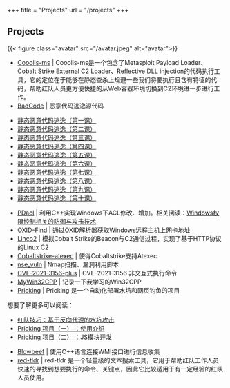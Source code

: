 +++
title = "Projects"
url = "/projects"
+++

## Projects

{{< figure class="avatar" src="/avatar.jpeg" alt="avatar">}}
* [Cooolis-ms](https://github.com/Rvn0xsy/Cooolis-ms) | Cooolis-ms是一个包含了Metasploit Payload Loader、Cobalt Strike External C2 Loader、Reflective DLL injection的代码执行工具，它的定位在于能够在静态查杀上规避一些我们将要执行且含有特征的代码，帮助红队人员更方便快捷的从Web容器环境切换到C2环境进一步进行工作。
* [BadCode](https://github.com/Rvn0xsy/BadCode) | 恶意代码逃逸源代码

- [静态恶意代码逃逸（第一课）](https://payloads.online/archivers/2019-11-10/1)
- [静态恶意代码逃逸（第二课）](https://payloads.online/archivers/2019-11-10/2)
- [静态恶意代码逃逸（第三课）](https://payloads.online/archivers/2019-11-10/3)
- [静态恶意代码逃逸（第四课）](https://payloads.online/archivers/2019-11-10/4)
- [静态恶意代码逃逸（第五课）](https://payloads.online/archivers/2019-11-10/5)
- [静态恶意代码逃逸（第六课）](https://payloads.online/archivers/2020-01-02/1)
- [静态恶意代码逃逸（第七课）](https://payloads.online/archivers/2020-10-23/1)
- [静态恶意代码逃逸（第八课）](https://payloads.online/archivers/2020-11-29/1)
- [静态恶意代码逃逸（第九课）](https://payloads.online/archivers/2020-11-29/2)
- [静态恶意代码逃逸（第十课）](https://payloads.online/archivers/2021-02-08/1)

* [PDacl](https://github.com/Rvn0xsy/PDacl) | 利用C++实现Windows下ACL修改、增加。相关阅读：[Windows权限控制相关的防御与攻击技术](https://payloads.online/archivers/2021-01-31/1)
* [OXID-Find](https://github.com/Rvn0xsy/OXID-Find) | [通过OXID解析器获取Windows远程主机上网卡地址](https://payloads.online/archivers/2020-07-16/1)
* [Linco2](https://github.com/Rvn0xsy/Linco2) | 模拟Cobalt Strike的Beacon与C2通信过程，实现了基于HTTP协议的Linux C2
* [Cobaltstrike-atexec](https://github.com/Rvn0xsy/Cobaltstrike-atexec) | 使得Cobaltstrike支持Atexec
* [nse_vuln](https://github.com/Rvn0xsy/nse_vuln) | Nmap扫描、漏洞利用脚本
* [CVE-2021-3156-plus](https://github.com/Rvn0xsy/CVE-2021-3156-plus) | CVE-2021-3156 非交互式执行命令
* [MyWin32CPP](https://github.com/Rvn0xsy/MyWin32CPP) | 记录一下我学习的Win32CPP
* [Pricking](https://github.com/Rvn0xsy/Pricking) | Pricking 是一个自动化部署水坑和网页钓鱼的项目

想要了解更多可以阅读：

- [红队技巧：基于反向代理的水坑攻击](https://payloads.online/archivers/2021-02-16/1)
- [Pricking 项目（一） ：使用介绍](https://payloads.online/archivers/2021-02-18/1)
- [Pricking 项目（二） ：JS模块开发](https://payloads.online/archivers/2021-02-18/2)

* [Blowbeef](https://github.com/Rvn0xsy/Blowbeef) | 使用C++语言连接WMI接口进行信息收集
* [red-tldr](https://github.com/Rvn0xsy/red-tldr) | red-tldr 是一个轻量级的文本搜索工具，它用于帮助红队工作人员快速的寻找到想要执行的命令、关键点，因此它比较适用于有一定经验的红队人员使用。


